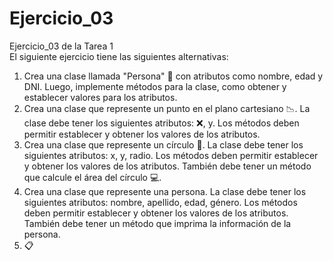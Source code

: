 # Ejercicio_03
Ejercicio_03 de la Tarea 1\
El siguiente ejercicio tiene las siguientes alternativas:

1.	Crea una clase llamada "Persona" :man: con atributos como nombre, edad y DNI. Luego, implemente métodos para la clase, como obtener y establecer valores para los atributos.
2.	Crea una clase que represente un punto en el plano cartesiano 📉. La clase debe tener los siguientes atributos: :x:, y. Los métodos deben permitir establecer y obtener los valores de los atributos.
3.	Crea una clase que represente un círculo :radio_button:. La clase debe tener los siguientes atributos: x, y, radio. Los métodos deben permitir establecer y obtener los valores de los atributos. También debe tener un método que calcule el área del círculo :computer:.
4.	Crea una clase que represente una persona. La clase debe tener los siguientes atributos: nombre, apellido, edad, género. Los métodos deben permitir establecer y obtener los valores de los atributos. También debe tener un método que imprima la información de la persona.
5.	:clipboard:

